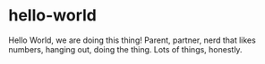 # hello-world
Hello World, we are doing this thing! 
Parent, partner, nerd that likes numbers, hanging out, doing the thing. Lots of things, honestly. 
